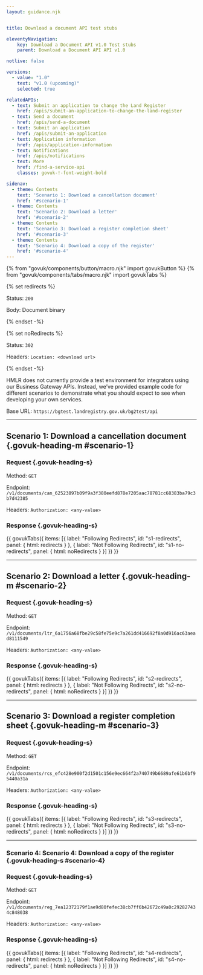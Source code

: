```yaml
---
layout: guidance.njk


title: Download a document API test stubs

eleventyNavigation:
    key: Download a Document API v1.0 Test stubs
    parent: Download a Document API API v1.0

notlive: false

versions:
  - value: "1.0"
    text: "v1.0 (upcoming)"
    selected: true

relatedAPIs:
  - text: Submit an application to change the Land Register
    href: /apis/submit-an-application-to-change-the-land-register 
  - text: Send a document
    href: /apis/send-a-document
  - text: Submit an application
    href: /apis/submit-an-application
  - text: Application information
    href: /apis/application-information
  - text: Notifications
    href: /apis/notifications
  - text: More
    href: /find-a-service-api
    classes: govuk-!-font-weight-bold

sidenav:
  - theme: Contents
    text: 'Scenario 1: Download a cancellation document'
    href: '#scenario-1'
  - theme: Contents
    text: 'Scenario 2: Download a letter'
    href: '#scenario-2'
  - theme: Contents
    text: 'Scenario 3: Download a register completion sheet'
    href: '#scenario-3'
  - theme: Contents
    text: 'Scenario 4: Download a copy of the register'
    href: '#scenario-4'
---
```

{% from "govuk/components/button/macro.njk" import govukButton %}
{% from "govuk/components/tabs/macro.njk" import govukTabs %}

{% set redirects %}
<!-- this is here for the parser -->

Status: `200` 

Body: Document binary

{% endset -%}

{% set noRedirects %}
<!-- this is here for the parser -->

Status: `302`

Headers: `Location: <download url>`

{% endset -%}


HMLR does not currently provide a test environment for integrators using our Business Gateway APIs. Instead, we’ve provided example code for different scenarios to demonstrate what you should expect to see when developing your own services.

Base URL: `https://bgtest.landregistry.gov.uk/bg2test/api`

---

<section>

## Scenario 1: Download a cancellation document {.govuk-heading-m #scenario-1}
### Request {.govuk-heading-s}

Method: `GET`

Endpoint: `/v1/documents/can_62523897b09f9a3f380eefd878e7205aac78781cc68383ba79c3b7d42385`

Headers: `Authorization: <any-value>`

### Response {.govuk-heading-s}

{{ govukTabs({
  items: [{
    label: "Following Redirects",
    id: "s1-redirects",
    panel: { html: redirects }
  }, {
    label: "Not Following Redirects",
    id: "s1-no-redirects",
    panel: { html: noRedirects }
  }]
}) }}

</section>

---

<section>

## Scenario 2: Download a letter {.govuk-heading-m #scenario-2}
### Request {.govuk-heading-s}

Method: `GET`

Endpoint: `/v1/documents/ltr_6a1756a68fbe29c58fe75e9c7a261dd416692f8a0d916ac63aead8111549`

Headers: `Authorization: <any-value>`

### Response {.govuk-heading-s}

{{ govukTabs({
  items: [{
    label: "Following Redirects",
    id: "s2-redirects",
    panel: { html: redirects }
  }, {
    label: "Not Following Redirects",
    id: "s2-no-redirects",
    panel: { html: noRedirects }
  }]
}) }}

</section>

---

<section id="scenario-3">

## Scenario 3: Download a register completion sheet {.govuk-heading-m #scenario-3}
### Request {.govuk-heading-s}

Method: `GET`

Endpoint: `/v1/documents/rcs_efc428e900f2d1501c156e9ec664f2a740749b6689afe61b6bf95440a31a`

Headers: `Authorization: <any-value>`

### Response {.govuk-heading-s}

{{ govukTabs({
  items: [{
    label: "Following Redirects",
    id: "s3-redirects",
    panel: { html: redirects }
  }, {
    label: "Not Following Redirects",
    id: "s3-no-redirects",
    panel: { html: noRedirects }
  }]
}) }}

</section>

---

<section id="scenario-4">

### Scenario 4: Scenario 4: Download a copy of the register {.govuk-heading-s #scenario-4}
### Request {.govuk-heading-s}

Method: `GET`

Endpoint: `/v1/documents/reg_7ea12372179f1ae9d80fefec38cb7ff6b42672c49a0c292827434c848038`

Headers: `Authorization: <any-value>`

### Response {.govuk-heading-s}

{{ govukTabs({
  items: [{
    label: "Following Redirects",
    id: "s4-redirects",
    panel: { html: redirects }
  }, {
    label: "Not Following Redirects",
    id: "s4-no-redirects",
    panel: { html: noRedirects }
  }]
}) }}

</section>
